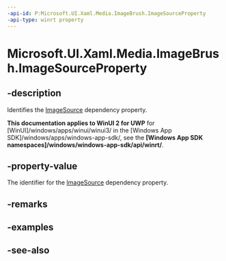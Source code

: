 ```yaml
---
-api-id: P:Microsoft.UI.Xaml.Media.ImageBrush.ImageSourceProperty
-api-type: winrt property
---
```


<!-- Property syntax
public Windows.UI.Xaml.DependencyProperty ImageSourceProperty { get; }
-->

# Microsoft.UI.Xaml.Media.ImageBrush.ImageSourceProperty

## -description
Identifies the [ImageSource](imagebrush_imagesource.md) dependency property.

**This documentation applies to WinUI 2 for UWP** for [WinUI]/windows/apps/winui/winui3/ in the [Windows App SDK]/windows/apps/windows-app-sdk/, see the **[Windows App SDK namespaces]/windows/windows-app-sdk/api/winrt/**.

## -property-value
The identifier for the [ImageSource](imagebrush_imagesource.md) dependency property.

## -remarks

## -examples

## -see-also
